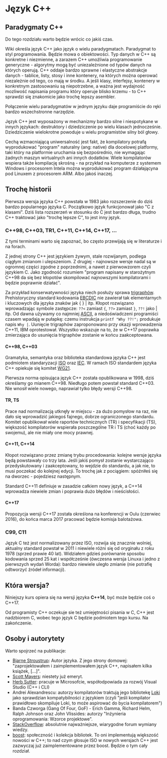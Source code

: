 # Język C++

## Paradygmaty C++

Do tego rozdziału warto będzie wrócic co jakiś czas.

Wiki określa język C++ jako język o wielu paradygmatach. Paradygmat to styl programowania. Będzie mowa o obiektowości. Typ danych w C++ są konkretne i niezmienne, a zarazem C++ umożliwia programowanie generyczne - algorytmy mogą być uniezależnione od typów danych na których operują. C++ oddaje bardzo sprawne i elastyczne abstrakcje danych - tablice, listy, stosy i inne kontenery, na których można operować niezależnie od tego, co mają w środku. A jeśli klasy, interfejsy, kontenery w konkretnym zastosowaniu są niepotrzebne, a ważna jest wydajność mozliwość napisania programu który operuje blisko krzemu - to C++ sprawdzi się znakomicie jako trochę lepszy asembler.

Połączenie wielu paradygmatów w jednym języku daje programiście do ręki bardzo wszechstronne narzędzie.

Język C++ jest wyposażony w mechanizmy bardzo silne i niespotykane w innych językach: destruktory i dziedziczenie po wielu klasach jednocześnie. Dziedziczenie wielokrotne powoduje u wielu programistów silny ból głowy.

Cechą wzmacniającą uniwersalność jest fakt, że kompilatory potrafą wyprodukować "program" naturalny (ang: native) dla docelowej platformy, taki który na platformie uruchamia się bezpośrednio, nie wymagając żadnych maszyn wirtualnych ani innych dodatków. Wiele kompilatorów wspiera także kompilację skrośną - na przykład na komputerze z systemem Windows i procesorem Intela można wyprodukować program działającyna pod Linuxem z procesorem ARM. Albo jakoś inaczej.

## Trochę historii

Pierwsza wersja języka C++ powstała w 1983 jako rozszerzenie do dziś bardzo popularnego języka C. Początkowo język funkcjonował jako "C z klasami". Dziś lista rozszerzeń w stosunku do C jest bardzo długa, trudno C++ traktować jako "trochę lepsze C", to jest inny język.

### C++98, C++03, TR1, C++11, C++14, C++17, ...

Z tymi terminami warto się zapoznać, bo często przewijają się w literaturze i na forach.

Z jednej strony C++ jest językiem żywym, stale rozwijanym, podlega ciągłym zmianom i ulepszeniom. Z drugiej - najnowsze wersje nadal są w ogromnej części zgodne z poprzednimi, a nawet z pierwowzorem czyli językiem C. Jako zgodność rozumiem "program napisany w starożytnym C++98 da się bez kłopotów skompilować najnowszymi kompilatorami i będzie poprawnie działać".

Za przykład konserwatywności języka niech posłuży sprawa [trigraphów](https://en.wikipedia.org/wiki/Digraphs_and_trigraphs). Prehistoryczny standard kodowania [EBCDIC](https://en.wikipedia.org/wiki/EBCDIC) nie zawierał tak elementarnych i kluczowych dla języka znaków jak { } | itp. Kłopot rozwiązano wprowadzając symbole zastępcze: ```??<``` zamiast ```{```, ```??>``` zamiast ```}```, ```??!``` jako | itp. Od dawna używamy co najmniej [ASCII](https://en.wikipedia.org/wiki/ASCII), a niedoświadczeni programiści czasem wpadają w pułapkę: czemu instrukcja ```printf "Why ??!";``` produkuje napis ```Why |```. Uunięcie trigraphów zaproponowano przy okazji wprowadzenia C++11, IBM oprotestował. Wszystko wskazuje na to, że w C++17 poprawka zmierzająca do usunięcia trigraphów zostanie w końcu zaakceptowana.

#### C++98, C++03

Gramatyka, semantyka oraz biblioteka standardowa języka C++ jest podmiotem standaryzacji [ISO](http://www.iso.org)  oraz [IEC](http://www.iec.ch/). W ramach ISO standardem języka C++ opiekuje się komitet [WG21](https://isocpp.org/std/the-committee). 

Pierwsza norma opisująca język C++ została opublikowana w 1998, dziś określamy go mianem C++98. Niedługo potem powstał standard C++03. Nie wnosił wiele nowego, naprawiał tylko błędy wersji C++98.

#### TR, TS

Prace nad normalizacją utknęły w miejscu - za dużo pomysłow na raz, nie dało się wprowadzić jakiegoś fajnego, dobrze ograniczonego standardu. Komitet opublikował wiele raportów technicznych (TR) i specyfikacji (TS), większość kompilatorów wspierała poszczególne TR i TS (choć każdy po swojemu), ale nie miały one mocy prawnej.

#### C++11, C++14

Kłopot rozwiązano przez zmianę trybu procedowania: kolejne wersje języka będą powstawały co trzy lata. Jeśli jakiś pomysł zostanie wystarczająco przedyskutowany i zaakceptowany, to wejdzie do standardu, a jak nie, to musi poczekać do kolejnej edycji. To trochę jak z pociągiem: spóźniłeś się na dworzec - pojedziesz następnym.

Standard C++11 definiuje w zasadzie całkiem nowy język, a C++14 wprowadza niewiele zmian i poprawia dużo błędów i nieścisłości.

#### C++17

Propozycja wersji C++17 została określona na konferencji w Oulu (czerwiec 2016), do końca marca 2017 pracować będzie komisja balotażowa.

### C99, C11

Język C też jest normalizowany przez ISO, rozwija się znacznie wolniej, aktualny standard powstał w 2011 i niewiele różni się od oryginału z roku 1978 (sprzed prawie 40 lat). Widziałem gdzieś porównanie sposobu kodowania sprzed 25 kat i współcześnie (ówczesna wersja Linuxa i jedno z pierwszych wydań Worda): bardzo niewiele uległo zmianie (nie potrafię odtworzyć źródeł informacji).

## Która wersja?

Niniejszy kurs opiera się na wersji języka **C++14**, być może będzie coś o C++17.

Od programisty C++ oczekuje sie też umiejętności pisania w C, C++ jest nadzbiorem C, wobec tego język C będzie podmiotem tego kursu. Na zakończenie.

## Osoby i autorytety

Warto spojrzeć na publikacje:

* [Bjarne Stroustrup](http://www.stroustrup.com/): Autor języka. Z jego strony domowej: "zaprojektowałem i zaimplementowałem język C++, napisałem kilka książek, [...]". 
* [Scott Mayers](http://www.aristeia.com/): niestety już emeryt.
* [Herb Sutter](http://www.gotw.ca/): pracuje w Microsofcie, współodpowiada za rozwój Visual Studio (C++ i CLI)
* Andrei Alexandrescu: autorzy kompilatorów traktują jego bibliotekę [Loki](http://loki-lib.sourceforge.net/) jako sprawdzian kompatybilności z językiem (czyli "jeśli kompilator prawidłowo skompiluje Loki, to może aspirować do bycia kompilatorem")
* Banda Czworga (Gang Of Four, GoF) - Erich Gamma, Richard Helm, Ralph Johnson oraz John Vlissides: autorzy "Inżynieria oprogramowania: Wzorce projektowe".
* [StackOverflow](https://stackoverflow.com/): absolutnie najważniejsze, wiarygodne forum wymiany wiedzy.
* [boost](http://www.boost.org/): społeczność i kolekcja bibliotek. To oni implementują większość nowości w C++; to nad czym głosuje ISO w nowych wersjach C++ jest zazwyczaj już zaimplementowane przez boost. Będzie o tym cały rozdział.
